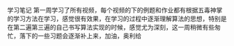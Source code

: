 学习笔记
第一周学习了所有视频，每个视频的下的例题和作业都有根据五毒神掌的学习方法在学习，感觉很有效果，在学习的过程中逐渐理解算法的思想，特别是在第二遍第三遍的自己书写算法实现的时候，感觉尤为深刻，这一周稍微有些匆忙，落下的一些习题会逐渐补上来，加油，奥利给